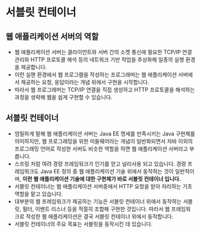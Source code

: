 
# 서블릿 컨테이너

## 웹 애플리케이션 서버의 역할
* 웹 애플리케이션 서버는 클라이언트와 서버 간의 소켓 통신에 필요한 TCP/IP 연결 관리와 HTTP 프로토콜 해석 등의 네트워크 기반 작업을 추상화해 일종의 실행 환경을 제공합니다.
* 이런 실핸 환경에서 웹 프로그램을 작성하는 프로그래머는 웹 애플리케이션 서버에서 제공하는 요청, 응답이라는 개념 위에서 구현을 시작합니다.
* 따라서 웹 프로그래머는 TCP/IP 연결을 직접 생성하고 HTTP 프로토콜을 해석하는 과정을 생략해 웹을 쉽게 구현할 수 있습니다.

## 서블릿 컨테이너
* 엄밀하게 말해 웹 애플리케이션 서버는 Java EE 명세를 만족시키는 Java 구현체를 의미하지만, 웹 프로그래밍을 위한 미들웨어라는 개념이 일반화되면서 자바 이외의 프로그래밍 언어로 작성한 서버도 비슷한 역할을 하면 웹 애플리케이션 서버라고 부릅니다.
* 스프링 처럼 여려 경량 프레임워크가 인기를 얻고 널리사용 되고 있습니다. 경량 프레임워크도 Java EE 정의 중 웹 애플리케이션 기술 위에서 동작하는 것이 일반적이며, **이런 웹 애플리케이션 기술에 대한 구현체가 바로 서블릿 컨테이너 입니다.**
* 서블릿 컨테이너는 웹 애플리케이션 서버중에서 HTTP 요청을 받아 차리하는 기초 역할을 맡고 있습니다.
* 대부분의 웹 프레임워크가 제공하는 기능은 서블릿 컨테이너 위에서 동작하는 서블릿, 필터, 이벤트 리스너 등을 적절히 조합해 구현한 것입니다. 따라서 웹 프레임워크로 작성한 웹 애플리케이션은 결국 서블릿 컨테이너 위에서 동작합니다.
* 서블릿 컨테이너의 주요 목표는 서블릿을 동작시킨 데 있습니다. 